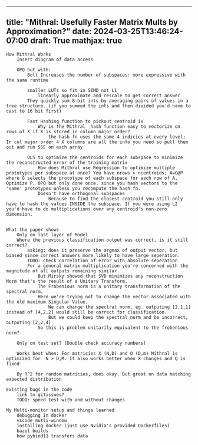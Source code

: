 
---
title: "Mithral: Usefully Faster Matrix Mults by Approximation?"
date: 2024-03-25T13:46:24-07:00
draft: True
mathjax: true
---

	How Mithral Works
		Insert diagram of data access

		OPQ but with:
			Bolt Increases the number of subspaces: more expressive with the same runtime

			smaller LUTs so fit in SIMD not L1
				linearly approximate and rescale to get correct answer
			They quickly sum 8-bit ints by averaging pairs of values in a tree structure. (if you summed the ints and then divided you'd have to cast to 16 bit first)

			Fast Hashing function to pickout centroid ix
				Why is the Mithral  hash function easy to vectorize on rows of X if X is stored in column major order?
					the hash fn uses the same 4 indicies at every level; In col major order 4 X columns are all the info you need so pull them out and run SSE on each array

			OLS to optimize the centroids for each subspace to minimize the reconstructed error of the training matrix
				How does Mithral use Regression to optimize multiple prototypes per subspace at once? You have nrows > ncentroids; A=G@P where G selects the prototype of each subspace for each row of A, Optimize P. OPQ but only done once, since you hash vectors to the 'same' prototypes unless you recompute the hash fn.
				Doesn't have orthogonal subspaces
					Because to find the closest centroid you still only have to hash the values INSIDE the subspace. If you were using L2 you'd have to do multiplications over any centroid's non-zero dimension.


	What the paper shows
		Only on last layer of Model
		Where the previous classification output was correct, is it still correct?
			asking: does it preserve the argmax of output vector, but biased since correct answers more likely to have large seperation.
			TODO: check correlation of error with absolute seperation
			For a general matrix multiplication you're concerned with the magnitude of all outputs remaining similar.
				But Mirsky showed that SVD minimizes any reconstruction Norm that's the result of a Unitary Transform.
				The Frobenious norm is a unitary transformation of the spectral norm.
				Here we're trying not to change the vector associated with the old maximum Singular Value.
					We can change the spectral norm, eg. outputing [2,1,1] instead of [4,2,2] would still be correct for classification.
					But we could keep the spectral norm and be incorrect, outputing [2,2,4]
				So this is problem unitarily equivalent to the frobenious norm?

		Only on test set? (Double check accuracy numbers)

		Works best when: For matricies X (N,D) and Q (D,m) Mithral is optimized for  N > D,M. It also works better when X changes and Q is fixed

		By R^2 for random matricies, does okay. But great on data matching expected distribution

	Existing bugs in the code
		link to gitissues?
		TODO: speed test with and without changes

	My Multi-monitor setup and things learned
		debugging in docker
		vscode mutli-window
		installing docker (just use Nvidia's provided Dockerfiles)
		bazel builds
		how pybind11 transfers data
